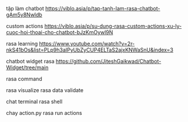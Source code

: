 tập làm chatbot
https://viblo.asia/p/tap-tanh-lam-rasa-chatbot-gAm5y8Nwldb

custom actions
https://viblo.asia/p/su-dung-rasa-custom-actions-xu-ly-cuoc-hoi-thoai-cho-chatbot-bJzKmOywl9N

rasa learning
https://www.youtube.com/watch?v=2r-nkS41bOs&list=PLp9h3aIPyUbZyCUP4ELTaS2ajxKNWaSnU&index=3

chatbot widget rasa
https://github.com/JiteshGaikwad/Chatbot-Widget/tree/main


rasa command

rasa visualize
rasa data validate

chat terminal
rasa shell

chay action.py
rasa run actions
